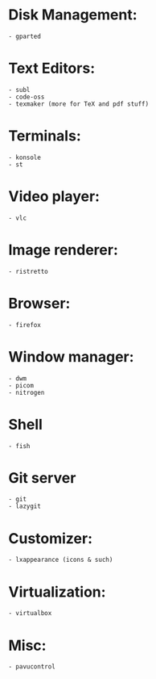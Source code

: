# Disk Management:
	- gparted

# Text Editors:
	- subl
	- code-oss
	- texmaker (more for TeX and pdf stuff)

# Terminals:
	- konsole
	- st

# Video player:
	- vlc

# Image renderer:
	- ristretto

# Browser:
	- firefox

# Window manager:
	- dwm
	- picom
	- nitrogen

# Shell
	- fish

# Git server
	- git
	- lazygit

# Customizer:
	- lxappearance (icons & such)

# Virtualization:
	- virtualbox

# Misc:
	- pavucontrol
